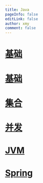 ```yaml
---
title: Java
pageInfo: false
editLink: false
author: xmy
comment: false
---
```


# [基础](./summary.md)

# [基础](./summary.md)

# [集合](./collection.md)

# [并发](./concurrent.md)

# [JVM](./jvm.md)

# [Spring](./spring.md)
